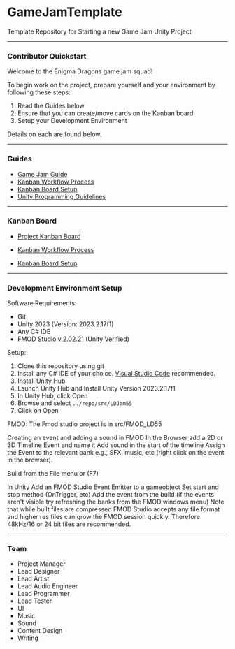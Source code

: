 # GameJamTemplate

Template Repository for Starting a new Game Jam Unity Project

----

### Contributor Quickstart

Welcome to the Enigma Dragons game jam squad! 

To begin work on the project, prepare yourself and your environment by following these steps:
1. Read the Guides below
2. Ensure that you can create/move cards on the Kanban board
3. Setup your Development Environment

Details on each are found below.

----

### Guides

- [Game Jam Guide](./guides/game-jam-guide.md)
- [Kanban Workflow Process](./guides/kanban-workflow-guide.md)
- [Kanban Board Setup](./guides/kanban-board-guide.md)
- [Unity Programming Guidelines](./guides/unity-design-guidelines.md)

----

### Kanban Board

- [Project Kanban Board](https://zube.io/enigmadragons/ldjam55/w/workspace-1/kanban)

- [Kanban Workflow Process](./guides/kanban-workflow-guide.md)
- [Kanban Board Setup](./guides/kanban-board-guide.md)

----

### Development Environment Setup

Software Requirements:
- Git
- Unity 2023 (Version: 2023.2.17f1)
- Any C# IDE
- FMOD Studio v.2.02.21 (Unity Verified)

Setup:
1. Clone this repository using git
2. Install any C# IDE of your choice. [Visual Studio Code](https://code.visualstudio.com/) recommended.
3. Install [Unity Hub](https://unity3d.com/get-unity/download)
4. Launch Unity Hub and Install Unity Version 2023.2.17f1
5. In Unity Hub, click Open
6. Browse and select `../repo/src/LDJam55`
7. Click on Open

FMOD: The Fmod studio project is in src/FMOD_LD55

Creating an event and adding a sound in FMOD
In the Browser add a 2D or 3D Timeline Event and name it
Add sound in the start of the timeline
Assign the Event to the relevant bank e.g., SFX, music, etc (right click on the event in the browser). 

Build from the File menu or (F7)

In Unity
Add an FMOD Studio Event Emitter to a gameobject
Set start and stop method (OnTrigger, etc)
Add the event from the build (if the events aren't visible try refreshing the banks from the FMOD windows menu)
Note that while built files are compressed FMOD Studio accepts any file format and higher res files can grow the FMOD session quickly. Therefore 48kHz/16 or 24 bit files are recommended.

----

### Team

- Project Manager
- Lead Designer
- Lead Artist
- Lead Audio Engineer
- Lead Programmer
- Lead Tester
- UI
- Music
- Sound
- Content Design
- Writing
